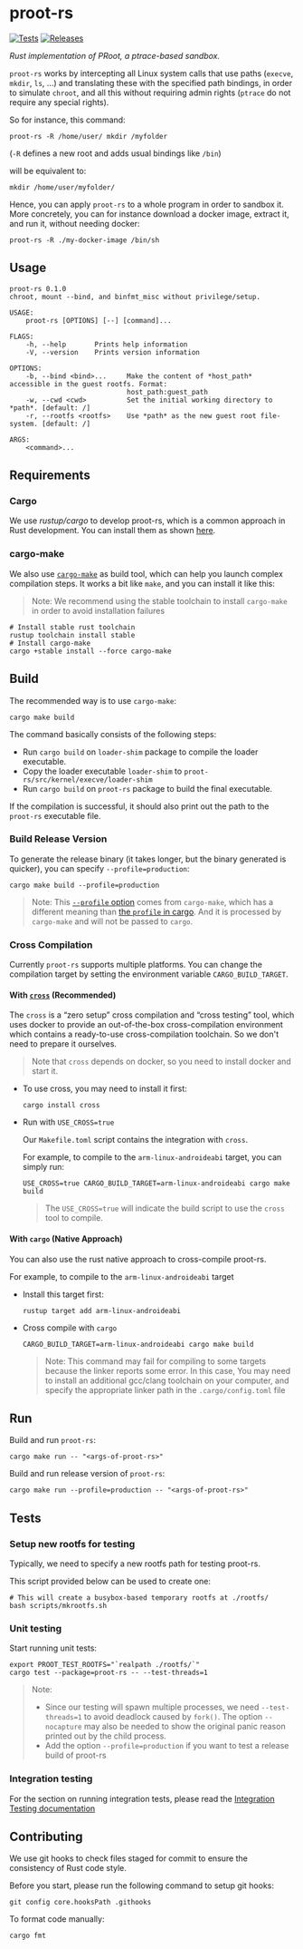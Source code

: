 # proot-rs

[![Tests](https://img.shields.io/github/workflow/status/proot-me/proot-rs/Tests?style=flat-square)](https://github.com/proot-me/proot-rs/actions/workflows/tests.yml)
[![Releases](https://img.shields.io/github/v/release/proot-me/proot-rs?sort=semver&style=flat-square)](https://github.com/proot-me/proot-rs/releases)


_Rust implementation of PRoot, a ptrace-based sandbox._

`proot-rs` works by intercepting all Linux system calls that use paths (`execve`, `mkdir`, `ls`, ...)
and translating these with the specified path bindings, in order to simulate `chroot`,
and all this without requiring admin rights (`ptrace` do not require any special rights).

So for instance, this command:

```
proot-rs -R /home/user/ mkdir /myfolder
```

(`-R` defines a new root and adds usual bindings like `/bin`)

will be equivalent to:

```
mkdir /home/user/myfolder/
```

Hence, you can apply `proot-rs` to a whole program in order to sandbox it.
More concretely, you can for instance download a docker image, extract it,
and run it, without needing docker:

```
proot-rs -R ./my-docker-image /bin/sh
```

## Usage

```
proot-rs 0.1.0
chroot, mount --bind, and binfmt_misc without privilege/setup.

USAGE:
    proot-rs [OPTIONS] [--] [command]...

FLAGS:
    -h, --help       Prints help information
    -V, --version    Prints version information

OPTIONS:
    -b, --bind <bind>...     Make the content of *host_path* accessible in the guest rootfs. Format:
                             host_path:guest_path
    -w, --cwd <cwd>          Set the initial working directory to *path*. [default: /]
    -r, --rootfs <rootfs>    Use *path* as the new guest root file-system. [default: /]

ARGS:
    <command>...  
```

## Requirements

### Cargo

We use _rustup/cargo_ to develop proot-rs, which is a common approach in Rust development. You can install them as shown [here](https://www.rust-lang.org/tools/install).

### cargo-make

We also use [`cargo-make`](https://github.com/sagiegurari/cargo-make) as build tool, which can help you launch complex compilation steps. It works a bit like `make`, and you can install it like this:

> Note: We recommend using the stable toolchain to install `cargo-make` in order to avoid installation failures

```shell
# Install stable rust toolchain
rustup toolchain install stable
# Install cargo-make
cargo +stable install --force cargo-make
```

## Build

The recommended way is to use `cargo-make`:

```shell
cargo make build
```
The command basically consists of the following steps:
- Run `cargo build` on `loader-shim` package to compile the loader executable.
- Copy the loader executable `loader-shim` to `proot-rs/src/kernel/execve/loader-shim`
- Run `cargo build` on `proot-rs` package to  build the final executable.

If the compilation is successful, it should also print out the path to the `proot-rs` executable file.

### Build Release Version

To generate the release binary (it takes longer, but the binary generated is quicker), you can specify `--profile=production`:

```shell
cargo make build --profile=production
```

> Note: This [`--profile` option](https://github.com/sagiegurari/cargo-make#usage-profiles) comes from `cargo-make`, which has a different meaning than [the `profile` in cargo](https://doc.rust-lang.org/cargo/reference/profiles.html). And it is processed by `cargo-make` and will not be passed to `cargo`. 

### Cross Compilation

Currently `proot-rs` supports multiple platforms. You can change the compilation target by setting the environment variable `CARGO_BUILD_TARGET`.

#### With [`cross`](https://github.com/rust-embedded/cross) (Recommended)

The `cross` is a “zero setup” cross compilation and “cross testing” tool, which uses docker to provide an out-of-the-box cross-compilation environment which contains a ready-to-use cross-compilation toolchain. So we don't need to prepare it ourselves.

> Note that `cross` depends on docker, so you need to install docker and start it.

- To use cross, you may need to install it first:

    ```shell
    cargo install cross
    ```

- Run with `USE_CROSS=true`

  Our `Makefile.toml` script contains the integration with `cross`.

  For example, to compile to the `arm-linux-androideabi` target, you can simply run:
  ```shell
  USE_CROSS=true CARGO_BUILD_TARGET=arm-linux-androideabi cargo make build
  ```
  > The `USE_CROSS=true` will indicate the build script to use the `cross` tool to compile.

#### With `cargo` (Native Approach)

You can also use the rust native approach to cross-compile proot-rs.

For example, to compile to the `arm-linux-androideabi` target
- Install this target first:
  ```shell
  rustup target add arm-linux-androideabi
  ```
- Cross compile with `cargo`
  ```shell
  CARGO_BUILD_TARGET=arm-linux-androideabi cargo make build
  ```
  > Note: This command may fail for compiling to some targets because the linker reports some error. In this case, You may need to install an additional gcc/clang toolchain on your computer, and specify the appropriate linker path in the `.cargo/config.toml` file

<!-- TODO: Try to compile and test multiple targets in CI, and crate a table here. -->

## Run

Build and run `proot-rs`:

```shell
cargo make run -- "<args-of-proot-rs>"
```

Build and run release version of `proot-rs`:

```shell
cargo make run --profile=production -- "<args-of-proot-rs>"
```

## Tests

### Setup new rootfs for testing

Typically, we need to specify a new rootfs path for testing proot-rs.

This script provided below can be used to create one:

```shell
# This will create a busybox-based temporary rootfs at ./rootfs/
bash scripts/mkrootfs.sh
```
### Unit testing

Start running unit tests:

```shell
export PROOT_TEST_ROOTFS="`realpath ./rootfs/`"
cargo test --package=proot-rs -- --test-threads=1
```

> Note:
> - Since our testing will spawn multiple processes, we need `--test-threads=1` to avoid deadlock caused by `fork()`. The option `--nocapture` may also be needed to show the original panic reason printed out by the child process.
> - Add the option `--profile=production` if you want to test a release build of proot-rs

### Integration testing

For the section on running integration tests, please read the [Integration Testing documentation](./tests/README.md)

## Contributing

We use git hooks to check files staged for commit to ensure the consistency of Rust code style.

Before you start, please run the following command to setup git hooks:

```shell
git config core.hooksPath .githooks
```

To format code manually:

```shell
cargo fmt
```

